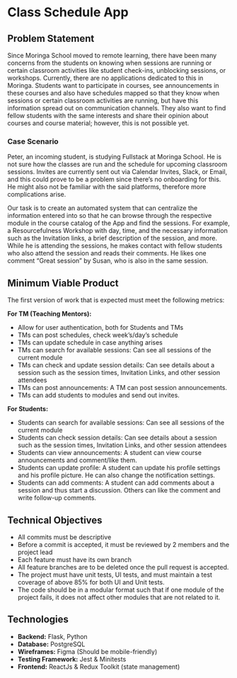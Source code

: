 # Class Schedule App

## Problem Statement

Since Moringa School moved to remote learning, there have been many concerns from the students on knowing when sessions are running or certain classroom activities like student check-ins, unblocking sessions, or workshops. Currently, there are no applications dedicated to this in Moringa. Students want to participate in courses, see announcements in these courses and also have schedules mapped so that they know when sessions or certain classroom activities are running, but have this information spread out on communication channels. They also want to find fellow students with the same interests and share their opinion about courses and course material; however, this is not possible yet.

### Case Scenario

Peter, an incoming student, is studying Fullstack at Moringa School. He is not sure how the classes are run and the schedule for upcoming classroom sessions. Invites are currently sent out via Calendar Invites, Slack, or Email, and this could prove to be a problem since there’s no onboarding for this. He might also not be familiar with the said platforms, therefore more complications arise.

Our task is to create an automated system that can centralize the information entered into so that he can browse through the respective module in the course catalog of the App and find the sessions. For example, a Resourcefulness Workshop with day, time, and the necessary information such as the Invitation links, a brief description of the session, and more. While he is attending the sessions, he makes contact with fellow students who also attend the session and reads their comments. He likes one comment “Great session” by Susan, who is also in the same session.

## Minimum Viable Product

The first version of work that is expected must meet the following metrics:

**For TM (Teaching Mentors):**
- Allow for user authentication, both for Students and TMs
- TMs can post schedules, check week’s/day’s schedule
- TMs can update schedule in case anything arises
- TMs can search for available sessions: Can see all sessions of the current module
- TMs can check and update session details: Can see details about a session such as the session times, Invitation Links, and other session attendees
- TMs can post announcements: A TM can post session announcements.
- TMs can add students to modules and send out invites.

**For Students:**
- Students can search for available sessions: Can see all sessions of the current module
- Students can check session details: Can see details about a session such as the session times, Invitation Links, and other session attendees
- Students can view announcements: A student can view course announcements and comment/like them.
- Students can update profile: A student can update his profile settings and his profile picture. He can also change the notification settings.
- Students can add comments: A student can add comments about a session and thus start a discussion. Others can like the comment and write follow-up comments.

## Technical Objectives

- All commits must be descriptive
- Before a commit is accepted, it must be reviewed by 2 members and the project lead
- Each feature must have its own branch
- All feature branches are to be deleted once the pull request is accepted.
- The project must have unit tests, UI tests, and must maintain a test coverage of above 85% for both UI and Unit tests.
- The code should be in a modular format such that if one module of the project fails, it does not affect other modules that are not related to it.

## Technologies

- **Backend:** Flask, Python
- **Database:** PostgreSQL
- **Wireframes:** Figma (Should be mobile-friendly)
- **Testing Framework:** Jest & Minitests
- **Frontend:** ReactJs & Redux Toolkit (state management)
